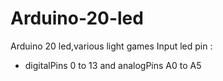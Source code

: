 # Arduino-20-led
Arduino 20 led,various light games
Input led pin :
- digitalPins 0 to 13
and analogPins A0 to A5
